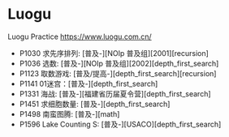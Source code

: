 # Luogu
Luogu Practice https://www.luogu.com.cn/

+ P1030 求先序排列: [普及-][NOIp 普及组][2001][recursion]
+ P1036 选数: [普及-][NOIp 普及组][2002][depth_first_search]
+ P1123 取数游戏: [普及/提高-][depth_first_search][recursion]
+ P1141 01迷宫：[普及-][depth_first_search]
+ P1331 海战: [普及-][福建省历届夏令营][depth_first_search]
+ P1451 求细胞数量: [普及-][depth_first_search]
+ P1498 南蛮图腾: [普及-][math]
+ P1596 Lake Counting S: [普及-][USACO][depth_first_search]